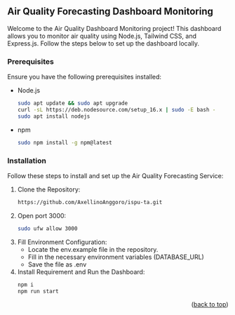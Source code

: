 ## Air Quality Forecasting Dashboard Monitoring

Welcome to the Air Quality Dashboard Monitoring project! This dashboard allows you to monitor air quality using Node.js, Tailwind CSS, and Express.js. Follow the steps below to set up the dashboard locally.

### Prerequisites

Ensure you have the following prerequisites installed:
* Node.js
    ```sh
    sudo apt update && sudo apt upgrade
    curl -sL https://deb.nodesource.com/setup_16.x | sudo -E bash -
    sudo apt install nodejs
    ```
* npm
    ```sh
    sudo npm install -g npm@latest
    ```

### Installation

Follow these steps to install and set up the Air Quality Forecasting Service:

1. Clone the Repository:
    ```sh
    https://github.com/AxellinoAnggoro/ispu-ta.git
    ```
2. Open port 3000:
    ```sh
    sudo ufw allow 3000
    ```
3. Fill Environment Configuration:
   * Locate the env.example file in the repository.
   * Fill in the necessary environment variables (DATABASE_URL)
   * Save the file as .env
4. Install Requirement and Run the Dashboard:
    ```sh
    npm i
    npm run start
    ```

<p align="right">(<a href="#readme-top">back to top</a>)</p>